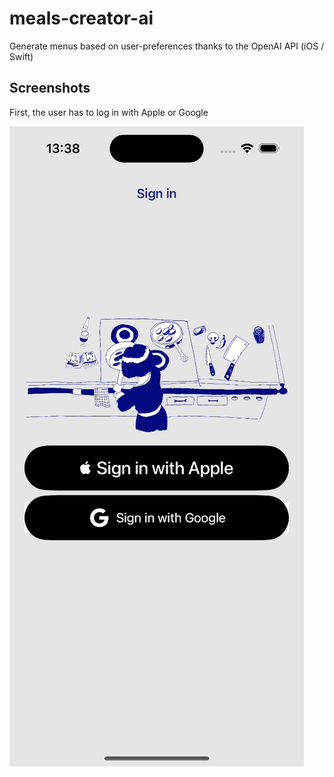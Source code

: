 # meals-creator-ai
Generate menus based on user-preferences thanks to the OpenAI API (iOS / Swift)

## Screenshots

First, the user has to log in with Apple or Google


![](@Docs/LogInGif)
